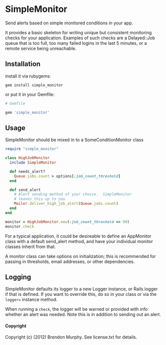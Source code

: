 SimpleMonitor
=============

Send alerts based on simple monitored conditions in your app.

It provides a basic skeleton for writing unique but consistent
monitoring checks for your application.  Examples of such checks
are a Delayed::Job queue that is too full, too many failed logins
in the last 5 minutes, or a remote service being unreachable.

Installation
------------

install it via rubygems:

```
gem install simple_monitor
```

or put it in your Gemfile:

```ruby
# Gemfile

gem 'simple_monitor'
```

Usage
-----

SimpleMonitor should be mixed in to a SomeConditionMonitor class

```ruby
require "simple_monitor"

class HighJobMonitor
  include SimpleMonitor

  def needs_alert?
    Queue.jobs.count > options[:job_count_threshold]
  end

  def send_alert
    # Alert sending method of your choice.  SimpleMonitor
    # leaves this up to you
    Mailer.deliver_high_job_alert(Queue.jobs.count)
  end
end

monitor = HighJobMonitor.new(:job_count_threshold => 99)
monitor.check
```

For a typical application, it could be desireable to define an
AppMonitor class with a default send_alert method, and have your
individual monitor classes inherit from that.

A monitor class can take options on initialization; this is recommended
for passing in thresholds, email addresses, or other dependencies.

Logging
-------

SimpleMonitor defaults its logger to a new Logger instance, or
Rails.logger if that is defined.  If you want to override this,
do so in your class or via the `logger=` instance method.

When running a `check`, the logger will be warned or provided
with info whether an alert was needed.  Note this is in addition
to sending out an alert.

#### Copyright

Copyright (c) (2012) Brendon Murphy. See license.txt for details.

